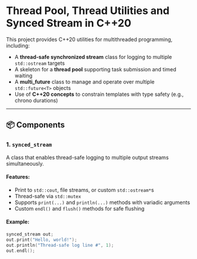 # Thread Pool, Thread Utilities and Synced Stream in C++20

This project provides C++20 utilities for multithreaded programming, including:

- A **thread-safe synchronized stream** class for logging to multiple `std::ostream` targets
- A skeleton for a **thread pool** supporting task submission and timed waiting
- A **multi_future** class to manage and operate over multiple `std::future<T>` objects
- Use of **C++20 concepts** to constrain templates with type safety (e.g., chrono durations)

---

## 📦 Components

### 1. `synced_stream`

A class that enables thread-safe logging to multiple output streams simultaneously.

#### Features:

- Print to `std::cout`, file streams, or custom `std::ostream*`s
- Thread-safe via `std::mutex`
- Supports `print(...)` and `println(...)` methods with variadic arguments
- Custom `endl()` and `flush()` methods for safe flushing

#### Example:

```cpp
synced_stream out;
out.print("Hello, world!");
out.println("Thread-safe log line #", 1);
out.endl();

